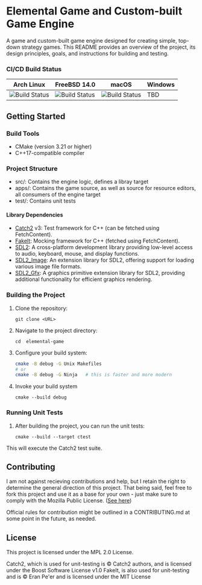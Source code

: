# Elemental Game and Custom-built Game Engine
A game and custom-built game engine designed for creating simple, top-down strategy games. This README provides an overview of the project, its design principles, goals, and instructions for building and testing.

### CI/CD Build Status
| Arch Linux | FreeBSD 14.0 | macOS | Windows| 
-------------|--------------|-------|--------|
|![Build Status](https://buildbot.beniquez.me/badges/elemental-game-linux-builder.svg) |![Build Status](https://buildbot.beniquez.me/badges/elemental-game-macos-builder.svg) | ![Build Status](https://buildbot.beniquez.me/badges/elemental-game-freebsd-builder.svg) | TBD |


## Getting Started
### Build Tools 
- CMake (version 3.21 or higher)
- C++17-compatible compiler

### Project Structure
- src/: Contains the engine logic, defines a libray target
- apps/: Contains the game source, as well as source for resource editors, all  consumers of the engine target
- test/: Contains unit tests

#### Library Dependencies

- [Catch2](https://github.com/catchorg/Catch2) v3: Test framework for C++ (can be fetched using FetchContent).
- [FakeIt](https://github.com/eranpeer/FakeIt): Mocking framework for C++ (fetched using FetchContent).
- [SDL2](https://www.libsdl.org/): A cross-platform development library providing low-level access to audio, keyboard, mouse, and display functions.
- [SDL2_Image](https://www.libsdl.org/projects/SDL_image/): An extension library for SDL2, offering support for loading various image file formats.
- [SDL2_Gfx](https://sourceforge.net/projects/sdl2gfx/): A graphics primitive extension library for SDL2, providing additional functionality for efficient graphics rendering.

### Building the Project
1. Clone the repository:
    ```
    git clone <URL>
    ```

2. Navigate to the project directory:
    ```
    cd  elemental-game
    ```
3. Configure your build system:
    ```bash
    cmake -B debug -G Unix Makefiles
    # or
    cmake -B debug -G Ninja   # this is faster and more modern
    ```
4. Invoke your build system
    ```
    cmake --build debug
    ```

### Running Unit Tests

1. After building the project, you can run the unit tests:

    ``` 
    cmake --build --target ctest
    ```
This will execute the Catch2 test suite.

## Contributing 
I am not against recieving contributions and help, but I retain the right to determine the general direction of this project.
That being said, feel free to fork this project and use it as a base for your own - just make sure to comply with the Mozilla Public License.
([See here](https://www.tldrlegal.com/license/mozilla-public-license-2-0-mpl-2))

Official rules for contribution might be outlined in a CONTRIBUTING.md at some point in the future, as needed.

## License
This project is licensed under the MPL 2.0 License.

Catch2, which is used for unit-testing is © Catch2 authors, and is licensed under the Boost Software License v1.0
FakeIt, is also used for unit-testing and is © Eran Pe'er and is licensed under the MIT License
